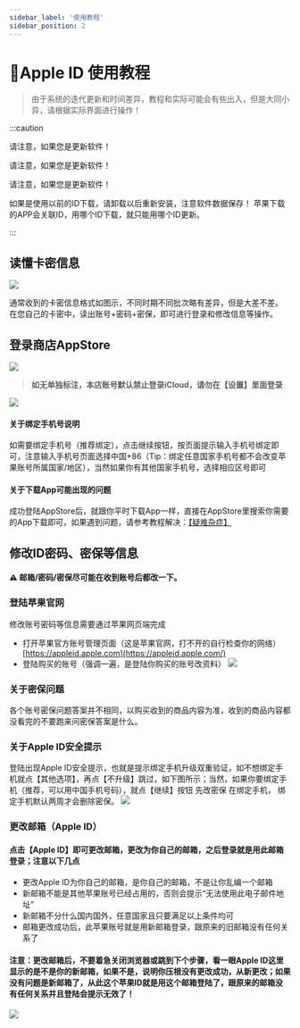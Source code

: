 ```yaml
---
sidebar_label: '使用教程'
sidebar_position: 2
---
```


# 🍎Apple ID 使用教程



> 由于系统的迭代更新和时间差异，教程和实际可能会有些出入，但是大同小异，请根据实际界面进行操作！

  

:::caution
  
请注意，如果您是更新软件！

请注意，如果您是更新软件！

请注意，如果您是更新软件！

如果是使用以前的ID下载，请卸载以后重新安装，注意软件数据保存！
苹果下载的APP会关联ID，用哪个ID下载，就只能用哪个ID更新。
  
:::

## 读懂卡密信息
 
![](https://file.duoduo.hk.cn/imgs/docs/%E8%AF%BB%E6%87%82%E5%8D%A1%E5%AF%86.webp)

通常收到的卡密信息格式如图示，不同时期不同批次略有差异，但是大差不差。
在您自己的卡密中，读出账号+密码+密保，即可进行登录和修改信息等操作。

## 登录商店AppStore
 
![](https://file.duoduo.hk.cn/imgs/docs/guide_appstore.webp)



> **如无单独标注，本店账号默认禁止登录iCloud，请勿在【设置】里面登录**

![](https://file.duoduo.hk.cn/imgs/docs/login_guide.webp)

#### 关于绑定手机号说明
如需要绑定手机号（推荐绑定），点击继续按钮，按页面提示输入手机号绑定即可，注意输入手机号页面选择中国+86（Tip：绑定任意国家手机号都不会改变苹果账号所属国家/地区），当然如果你有其他国家手机号，选择相应区号即可

#### 关于下载App可能出现的问题

成功登陆AppStore后，就跟你平时下载App一样，直接在AppStore里搜索你需要的App下载即可，如果遇到问题，请参考教程解决：[【疑难杂症】](/tutorial-appleid/question.md)


## 修改ID密码、密保等信息
 
 #### ⚠️ 邮箱/密码/密保尽可能在收到账号后都改一下。
 ### 登陆苹果官网
 修改账号密码等信息需要通过苹果网页端完成
 
 - 打开苹果官方账号管理页面（这是苹果官网，打不开的自行检查你的网络）
   [https://appleid.apple.com](https://appleid.apple.com/)
-  登陆购买的账号（强调一遍，是登陆你购买的账号改资料）
![](https://file.duoduo.hk.cn/imgs/docs/changeinfo_1.webp)

### 关于密保问题
各个账号密保问题答案并不相同，以购买收到的商品内容为准，收到的商品内容都没看完的不要跑来问密保答案是什么。

### 关于Apple ID安全提示

登陆出现Apple ID安全提示，也就是提示绑定手机升级双重验证，如不想绑定手机就点【其他选项】，再点【不升级】跳过，如下图所示；当然，如果你要绑定手机（推荐，可以用中国手机号码），就点【继续】按钮 先改密保 在绑定手机， 绑定手机默认两周才会删除密保。
![](https://file.duoduo.hk.cn/imgs/docs/changeinfo_2.webp)

### 更改邮箱（Apple ID） 

#### 点击【Apple ID】即可更改邮箱，更改为你自己的邮箱，之后登录就是用此邮箱登录；注意以下几点

-   更改Apple ID为你自己的邮箱，是你自己的邮箱，不是让你乱编一个邮箱
-   新邮箱不能是其他苹果账号已经占用的，否则会提示“无法使用此电子邮件地址”
-   新邮箱不分什么国内国外，任意国家且只要满足以上条件均可 
-   邮箱更改成功后，此苹果账号就是用新邮箱登录，跟原来的旧邮箱没有任何关系了
    
#### 注意：更改邮箱后，不要着急关闭浏览器或跳到下个步骤，看一眼Apple ID这里显示的是不是你的新邮箱，如果不是，说明你压根没有更改成功，从新更改；如果没有问题是新邮箱了，从此这个苹果ID就是用这个邮箱登陆了，跟原来的邮箱没有任何关系并且登陆会提示无效了！
![](https://file.duoduo.hk.cn/imgs/docs/changeinfo_3.png)
<!--stackedit_data:
eyJoaXN0b3J5IjpbNzcxOTI0NTIyLC00MDEzNjk3MTAsMTY2ND
E1MjU5MSwtMzIxMjYxNDcsNDc3NDMwOTI4LC0yMDg0OTI3Mzgw
LC0xNTE2Njg0MTYzLDExOTQ5MjU3MzEsLTIxMTM2ODM3NjAsLT
ExNzc5Mzc2MzIsMTIxMTg5MTIxMV19
-->